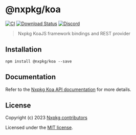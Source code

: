 # @nxpkg/koa

[![CI](https://github.com/nxpkg/nxpkg/workflows/CI/badge.svg)](https://github.com/nxpkg/nxpkg/actions?query=workflow%3ACI)
[![Download Status](https://img.shields.io/npm/dm/@nxpkg/koa.svg?style=flat-square)](https://www.npmjs.com/package/@nxpkg/koa)
[![Discord](https://badgen.net/badge/icon/discord?icon=discord&label)](https://discord.gg/qa8kez8QBx)

> Nxpkg KoaJS framework bindings and REST provider

## Installation

```
npm install @nxpkg/koa --save
```

## Documentation

Refer to the [Nxpkg Koa API documentation](https://nxpkg.khulnasoft.com/api/koa.html) for more details.

## License

Copyright (c) 2023 [Nxpkg contributors](https://github.com/nxpkg/nxpkg/graphs/contributors)

Licensed under the [MIT license](LICENSE).
